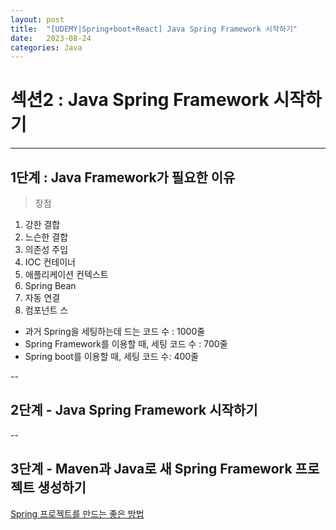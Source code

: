 ```yaml
---
layout: post
title:  "[UDEMY|Spring+boot+React] Java Spring Framework 시작하기"
date:   2023-08-24
categories: Java
---
```

# 섹션2 : Java Spring Framework 시작하기
--- 

## 1단계 : Java Framework가 필요한 이유


> 장점

1. 강한 결합
2. 느슨한 결합
3. 의존성 주입
4. IOC 컨테이너
5. 애플리케이션 컨텍스트
6. Spring Bean
7. 자동 연결
8. 컴포넌트 스

- 과거 Spring을 세팅하는데 드는 코드 수 : 1000줄
- Spring Framework를 이용할 때, 세팅 코드 수 : 700줄
- Spring boot를 이용할 때, 세팅 코드 수: 400줄


--


## 2단계 - Java Spring Framework 시작하기

--

## 3단계 - Maven과 Java로 새 Spring Framework 프로젝트 생성하기

[Spring 프로젝트를 만드는 좋은 방법](https://start.spring.io/)



